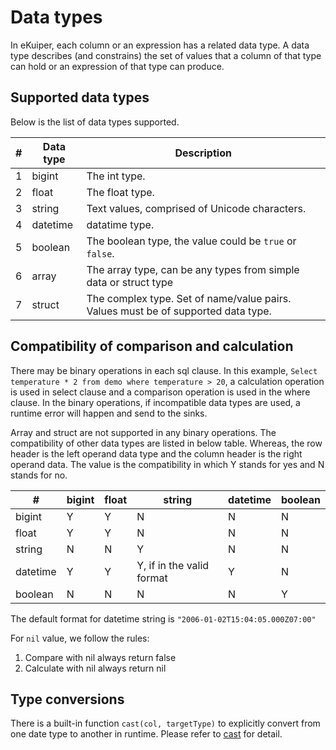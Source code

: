 # Data types

In eKuiper, each column or an expression has a related data type. A data type describes (and constrains) the set of values that a column of that type can hold or an expression of that type can produce.



## Supported data types

Below is the list of data types supported.

| #   | Data type | Description                                                                       |
|-----|-----------|-----------------------------------------------------------------------------------|
| 1   | bigint    | The int type.                                                                     |
| 2   | float     | The float type.                                                                   |
| 3   | string    | Text values, comprised of Unicode characters.                                     |
| 4   | datetime  | datatime type.                                                                    |
| 5   | boolean   | The boolean type, the value could be `true` or `false`.                           |
| 6   | array     | The array type, can be any types from simple data or struct type                  |
| 7   | struct    | The complex type. Set of name/value pairs. Values must be of supported data type. |

## Compatibility of comparison and calculation

There may be binary operations in each sql clause. In this example, `Select temperature * 2 from demo where temperature > 20`, a calculation operation is used in select clause and a comparison operation is used in the where clause. In the binary operations, if incompatible data types are used, a runtime error will happen and send to the sinks.

Array and struct are not supported in any binary operations. The compatibility of other data types are listed in below table. Whereas, the row header is the left operand data type and the column header is the right operand data. The value is the compatibility in which Y stands for yes and N stands for no.

| #        | bigint | float | string                    | datetime | boolean |
|----------|--------|-------|---------------------------|----------|---------|
| bigint   | Y      | Y     | N                         | N        | N       |
| float    | Y      | Y     | N                         | N        | N       |
| string   | N      | N     | Y                         | N        | N       |
| datetime | Y      | Y     | Y, if in the valid format | Y        | N       |
| boolean  | N      | N     | N                         | N        | Y       |

 The default format for datetime string is `"2006-01-02T15:04:05.000Z07:00"`

 For `nil` value, we follow the rules:

  1. Compare with nil always return false
  2. Calculate with nil always return nil

## Type conversions

There is a built-in function `cast(col, targetType)` to explicitly convert from one date type to another in runtime. Please refer to [cast](./built-in_functions.md#conversion-functions) for detail.
